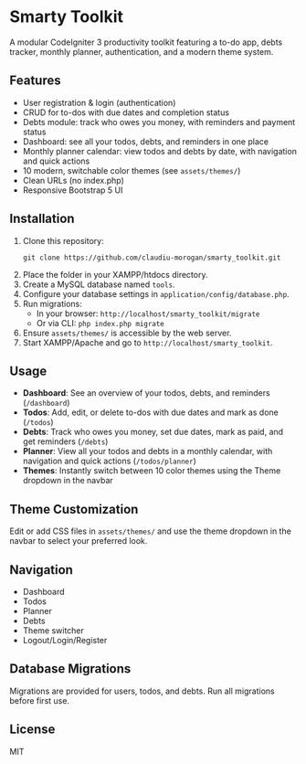 
# Smarty Toolkit

A modular CodeIgniter 3 productivity toolkit featuring a to-do app, debts tracker, monthly planner, authentication, and a modern theme system.

## Features
- User registration & login (authentication)
- CRUD for to-dos with due dates and completion status
- Debts module: track who owes you money, with reminders and payment status
- Dashboard: see all your todos, debts, and reminders in one place
- Monthly planner calendar: view todos and debts by date, with navigation and quick actions
- 10 modern, switchable color themes (see `assets/themes/`)
- Clean URLs (no index.php)
- Responsive Bootstrap 5 UI

## Installation
1. Clone this repository:
	```
	git clone https://github.com/claudiu-morogan/smarty_toolkit.git
	```
2. Place the folder in your XAMPP/htdocs directory.
3. Create a MySQL database named `tools`.
4. Configure your database settings in `application/config/database.php`.
5. Run migrations:
	- In your browser: `http://localhost/smarty_toolkit/migrate`
	- Or via CLI: `php index.php migrate`
6. Ensure `assets/themes/` is accessible by the web server.
7. Start XAMPP/Apache and go to `http://localhost/smarty_toolkit`.

## Usage
- **Dashboard**: See an overview of your todos, debts, and reminders (`/dashboard`)
- **Todos**: Add, edit, or delete to-dos with due dates and mark as done (`/todos`)
- **Debts**: Track who owes you money, set due dates, mark as paid, and get reminders (`/debts`)
- **Planner**: View all your todos and debts in a monthly calendar, with navigation and quick actions (`/todos/planner`)
- **Themes**: Instantly switch between 10 color themes using the Theme dropdown in the navbar

## Theme Customization
Edit or add CSS files in `assets/themes/` and use the theme dropdown in the navbar to select your preferred look.

## Navigation
- Dashboard
- Todos
- Planner
- Debts
- Theme switcher
- Logout/Login/Register

## Database Migrations
Migrations are provided for users, todos, and debts. Run all migrations before first use.

## License
MIT
